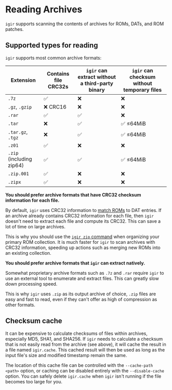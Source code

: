 # Reading Archives

`igir` supports scanning the contents of archives for ROMs, DATs, and ROM patches.

## Supported types for reading

`igir` supports most common archive formats:

| Extension                | Contains file CRC32s | `igir` can extract without a third-party binary | `igir` can checksum without temporary files |
|--------------------------|----------------------|-------------------------------------------------|---------------------------------------------|
| `.7z`                    | ✅                    | ❌                                               | ❌                                           |
| `.gz`, `.gzip`           | ❌ CRC16              | ❌                                               | ❌                                           |
| `.rar`                   | ✅                    | ✅                                               | ❌                                           |
| `.tar`                   | ❌                    | ✅                                               | ✅ ≤64MiB                                    |
| `.tar.gz`, `.tgz`        | ❌                    | ✅                                               | ✅ ≤64MiB                                    |
| `.z01`                   | ✅                    | ❌                                               | ❌                                           |
| `.zip` (including zip64) | ✅                    | ✅                                               | ✅ ≤64MiB                                    |
| `.zip.001`               | ✅                    | ❌                                               | ❌                                           |
| `.zipx`                  | ✅                    | ❌                                               | ❌                                           |

**You should prefer archive formats that have CRC32 checksum information for each file.**

By default, `igir` uses CRC32 information to [match ROMs](../roms/matching.md) to DAT entries. If an archive already contains CRC32 information for each file, then `igir` doesn't need to extract each file and compute its CRC32. This can save a lot of time on large archives.

This is why you should use the [`igir zip` command](../output/writing-archives.md) when organizing your primary ROM collection. It is much faster for `igir` to scan archives with CRC32 information, speeding up actions such as merging new ROMs into an existing collection.

**You should prefer archive formats that `igir` can extract natively.**

Somewhat proprietary archive formats such as `.7z` and `.rar` require `igir` to use an external tool to enumerate and extract files. This can greatly slow down processing speed.

This is why `igir` uses `.zip` as its output archive of choice, `.zip` files are easy and fast to read, even if they can't offer as high of compression as other formats.

## Checksum cache

It can be expensive to calculate checksums of files within archives, especially MD5, SHA1, and SHA256. If `igir` needs to calculate a checksum that is not easily read from the archive (see above), it will cache the result in a file named `igir.cache`. This cached result will then be used as long as the input file's size and modified timestamp remain the same.

The location of this cache file can be controlled with the `--cache-path <path>` option, or caching can be disabled entirely with the `--disable-cache` option. You can safely delete `igir.cache` when `igir` isn't running if the file becomes too large for you.
